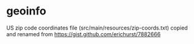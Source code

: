 # geoinfo

US zip code coordinates file (src/main/resources/zip-coords.txt) copied and renamed from https://gist.github.com/erichurst/7882666
